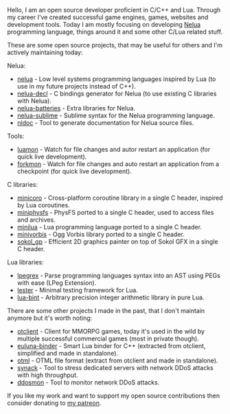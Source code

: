 Hello, I am an open source developer proficient in C/C++ and Lua. Through my career I've created successful game engines, games, websites and development tools. Today I am mostly focusing on developing [Nelua](https://nelua.io/) programming language, things around it and some other C/Lua related stuff.

These are some open source projects, that may be useful for others and I'm actively maintaining today:

Nelua:
* [nelua](https://github.com/edubart/nelua-lang) - Low level systems programming languages inspired by Lua (to use in my future projects instead of C++).
* [nelua-decl](https://github.com/edubart/nelua-decl) - C bindings generator for Nelua (to use existing C libraries with Nelua).
* [nelua-batteries](https://github.com/edubart/nelua-batteries) - Extra libraries for Nelua.
* [nelua-sublime](https://github.com/edubart/nelua-sublime) - Sublime syntax for the Nelua programming language.
* [nldoc](https://github.com/edubart/nldoc) - Tool to generate documentation for Nelua source files.

Tools:
* [luamon](https://github.com/edubart/luamon) - Watch for file changes and autor restart an application (for quick live development).
* [forkmon](https://github.com/edubart/forkmon) - Watch for file changes and auto restart an application from a checkpoint (for quick live development).

C libraries:
* [minicoro](https://github.com/edubart/minicoro) - Cross-platform coroutine library in a single C header, inspired by Lua coroutines.
* [miniphysfs](https://github.com/edubart/miniphysfs) - PhysFS ported to a single C header, used to access files and archives.
* [minilua](https://github.com/edubart/minilua) - Lua programming language ported to a single C header.
* [minivorbis](https://github.com/edubart/minivorbis) - Ogg Vorbis library ported to a single C header.
* [sokol_gp](https://github.com/edubart/sokol_gp) - Efficient 2D graphics painter on top of Sokol GFX in a single C header.

Lua libraries:
* [lpegrex](https://github.com/edubart/lpegrex) - Parse programming languages syntax into an AST using PEGs with ease (LPeg Extension).
* [lester](https://github.com/edubart/lester) - Minimal testing framework for Lua.
* [lua-bint](https://github.com/edubart/lua-bint) - Arbitrary precision integer arithmetic library in pure Lua.

There are some other projects I made in the past, that I don't maintain anymore but it's worth noting:
* [otclient](https://github.com/edubart/otclient) - Client for MMORPG games, today it's used in the wild by multiple successful commercial games (most in private though).
* [euluna-binder](https://github.com/edubart/euluna-binder) - Smart Lua binder for C++ (extracted from otclient, simplified and made in standalone).
* [otml](https://github.com/edubart/otml) - OTML file format (extract from otclient and made in standalone).
* [synack](https://github.com/edubart/synack) - Tool to stress dedicated servers with network DDoS attacks with high throughput.
* [ddosmon](https://github.com/edubart/ddosmon) - Tool to monitor network DDoS attacks.

If you like my work and want to support my open source contributions then consider donating to [my patreon](https://www.patreon.com/edubart).
